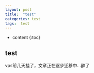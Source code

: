 ```yaml
---
layout: post
title:  "test"
categories: test
tags:  test
---
```


* content
{:toc}


## test

vps前几天挂了，文章正在逐步迁移中...醉了

